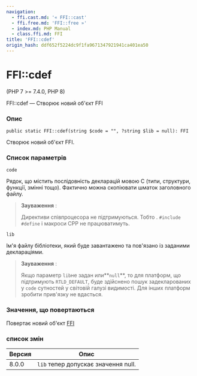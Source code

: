 ```yaml
---
navigation:
  - ffi.cast.md: '« FFI::cast'
  - ffi.free.md: 'FFI::free »'
  - index.md: PHP Manual
  - class.ffi.md: FFI
title: 'FFI::cdef'
origin_hash: ddf652f5224dc9f1fa9671347921941ca401ea50
---
```

# FFI::cdef

(PHP 7 >= 7.4.0, PHP 8)

FFI::cdef — Створює новий об'єкт FFI

### Опис

```methodsynopsis
public static FFI::cdef(string $code = "", ?string $lib = null): FFI
```

Створює новий об'єкт FFI.

### Список параметрів

`code`

Рядок, що містить послідовність декларацій мовою С (типи, структури, функції, змінні тощо). Фактично можна скопіювати шматок заголовного файлу.

> **Зауваження** :
> 
> Директиви співпроцесора не підтримуються. Тобто . `#include` `#define` і макроси CPP не працюватимуть.

`lib`

Ім'я файлу бібліотеки, який буде завантажено та пов'язано із заданими деклараціями.

> **Зауваження** :
> 
> Якщо параметр `lib`не задан или\*\*`null`\*\*, то для платформ, що підтримують `RTLD_DEFAULT`, буде здійснено пошук задекларованих у `code` сутностей у світовій галузі видимості. Для інших платформ зробити прив'язку не вдасться.

### Значення, що повертаються

Повертає новий об'єкт [FFI](class.ffi.md)

### список змін

| Версия | Опис |
| --- | --- |
| 8.0.0 | `lib` тепер допускає значення null. |
